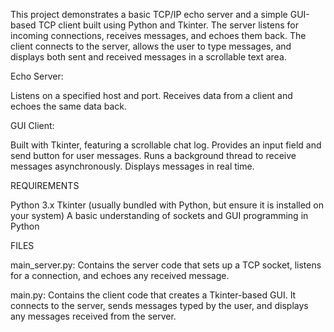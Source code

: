 This project demonstrates a basic TCP/IP echo server and a simple GUI-based TCP client built using Python and Tkinter. The server listens for incoming connections, receives messages, and echoes them back. The client connects to the server, allows the user to type messages, and displays both sent and received messages in a scrollable text area.

Echo Server:

Listens on a specified host and port.
Receives data from a client and echoes the same data back.

GUI Client:

Built with Tkinter, featuring a scrollable chat log.
Provides an input field and send button for user messages.
Runs a background thread to receive messages asynchronously.
Displays messages in real time.

REQUIREMENTS

Python 3.x
Tkinter (usually bundled with Python, but ensure it is installed on your system)
A basic understanding of sockets and GUI programming in Python

FILES

main_server.py:
Contains the server code that sets up a TCP socket, listens for a connection, and echoes any received message.

main.py:
Contains the client code that creates a Tkinter-based GUI. It connects to the server, sends messages typed by the user, and displays any messages received from the server.
